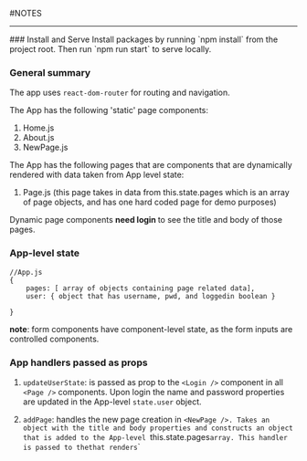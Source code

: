 #NOTES
<hr>
### Install and Serve
Install packages by running `npm install` from the project root.
Then run `npm run start` to serve locally.


### General summary
The app uses `react-dom-router` for routing and navigation. 

The App has the following 'static' page components:
1) Home.js
2) About.js
3) NewPage.js

The App has the following pages that are components that are dynamically rendered with data taken from App level state:
1) Page.js  (this page takes in data from this.state.pages which is an array of page objects, and has one hard coded page for demo purposes)

Dynamic page components <b>need login </b> to see the title and body of those pages.

### App-level state
```
//App.js
{
    pages: [ array of objects containing page related data],
    user: { object that has username, pwd, and loggedin boolean }

}
```
__note__: form components have component-level state, as the form inputs are controlled components. 

### App handlers passed as props
1) `updateUserState`: is passed as prop to the `<Login />` component in all `<Page />` components. Upon login the name and password properties are updated in the App-level `state.user` object.

2) `addPage`: handles the new page creation in `<NewPage />. Takes an object with the title and body properties and constructs an object that is added to the App-level `this.state.pages` array. This handler is passed to the `<Route />` that renders `<NewPage />`

